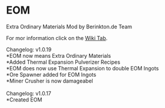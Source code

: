 # EOM
Extra Ordinary Materials Mod by Berinkton.de Team

For mor information click on the [Wiki Tab](https://github.com/BerinktonDE/EOM/wiki).

Changelog: v1.0.19<br>
*EOM now means Extra Ordinary Materials<br>
*Added Thermal Expansion Pulverizer Recipes<br>
*EOM does now use Thermal Expansion to double EOM Ingots<br>
*Ore Spawner added for EOM Ingots<br>
*Miner Crusher is now damageabel
<br><br>
Changelog: v1.0.17<br>
*Created EOM

